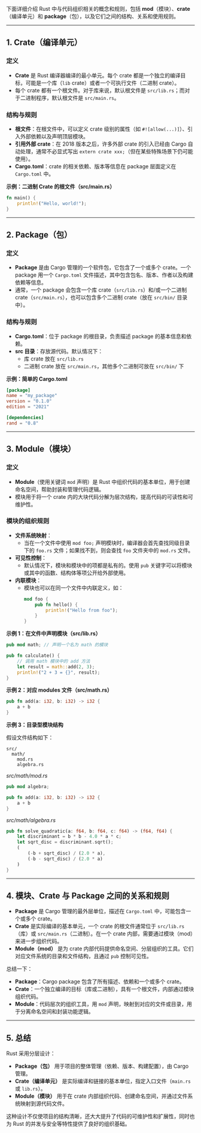 下面详细介绍 Rust 中与代码组织相关的概念和规则，包括 **mod**（模块）、**crate**（编译单元）和 **package**（包），以及它们之间的结构、关系和使用规则。

---

## 1. Crate（编译单元）

### 定义
- **Crate** 是 Rust 编译器编译的最小单元。每个 crate 都是一个独立的编译目标，可能是一个库（`lib` crate）或者一个可执行文件（二进制 crate）。
- 每个 crate 都有一个根文件。对于库来说，默认根文件是 `src/lib.rs`；而对于二进制程序，默认根文件是 `src/main.rs`。

### 结构与规则
- **根文件**：在根文件中，可以定义 crate 级别的属性（如 `#![allow(...)]`）、引入外部依赖以及声明顶层模块。
- **引用外部 crate**：在 2018 版本之后，许多外部 crate 的引入已经由 Cargo 自动处理，通常不必显式写出 `extern crate xxx;`（但在某些特殊场景下仍可能使用）。
- **Cargo.toml**：crate 的相关依赖、版本等信息在 package 层面定义在 `Cargo.toml` 中。

**示例：二进制 Crate 的根文件（src/main.rs）**
```rust:src/main.rs
fn main() {
    println!("Hello, world!");
}
```

---

## 2. Package（包）

### 定义
- **Package** 是由 Cargo 管理的一个软件包，它包含了一个或多个 crate。一个 package 用一个 `Cargo.toml` 文件描述，其中包含包名、版本、作者以及构建依赖等信息。
- 通常，一个 package 会包含一个库 crate（`src/lib.rs`）和/或一个二进制 crate（`src/main.rs`），也可以包含多个二进制 crate（放在 `src/bin/` 目录中）。

### 结构与规则
- **Cargo.toml**：位于 package 的根目录，负责描述 package 的基本信息和依赖。
- **src 目录**：存放源代码。默认情况下：
  - 库 crate 放在 `src/lib.rs`
  - 二进制 crate 放在 `src/main.rs`，其他多个二进制可放在 `src/bin/` 下

**示例：简单的 Cargo.toml**
```toml:Cargo.toml
[package]
name = "my_package"
version = "0.1.0"
edition = "2021"

[dependencies]
rand = "0.8"
```

---

## 3. Module（模块）

### 定义
- **Module**（使用关键词 `mod` 声明）是 Rust 中组织代码的基本单位，用于创建命名空间，帮助封装和管理代码逻辑。
- 模块用于将一个 crate 内的大块代码分解为层次结构，提高代码的可读性和可维护性。

### 模块的组织规则
- **文件系统映射**：
  - 当在一个文件中使用 `mod foo;` 声明模块时，编译器会首先查找同级目录下的 `foo.rs` 文件；如果找不到，则会查找 `foo` 文件夹中的 `mod.rs` 文件。
- **可见性控制**：
  - 默认情况下，模块和模块中的项都是私有的。使用 `pub` 关键字可以将模块或其中的函数、结构体等项公开给外部使用。
- **内联模块**：
  - 模块也可以在同一个文件中内联定义，如：
    ```rust
    mod foo {
        pub fn hello() {
            println!("Hello from foo");
        }
    }
    ```

**示例 1：在文件中声明模块（src/lib.rs）**
```rust:src/lib.rs
pub mod math; // 声明一个名为 math 的模块

pub fn calculate() {
    // 调用 math 模块中的 add 方法
    let result = math::add(2, 3);
    println!("2 + 3 = {}", result);
}
```

**示例 2：对应 modules 文件（src/math.rs）**
```rust:src/math.rs
pub fn add(a: i32, b: i32) -> i32 {
    a + b
}
```

**示例 3：目录型模块结构**

假设文件结构如下：
```
src/
  math/
    mod.rs
    algebra.rs
```

*src/math/mod.rs*
```rust:src/math/mod.rs
pub mod algebra;

pub fn add(a: i32, b: i32) -> i32 {
    a + b
}
```

*src/math/algebra.rs*
```rust:src/math/algebra.rs
pub fn solve_quadratic(a: f64, b: f64, c: f64) -> (f64, f64) {
    let discriminant = b * b - 4.0 * a * c;
    let sqrt_disc = discriminant.sqrt();
    (
        (-b + sqrt_disc) / (2.0 * a),
        (-b - sqrt_disc) / (2.0 * a)
    )
}
```

---

## 4. 模块、Crate 与 Package 之间的关系和规则

- **Package** 是 Cargo 管理的最外层单位，描述在 `Cargo.toml` 中，可能包含一个或多个 crate。
- **Crate** 是实际编译的基本单元，一个 crate 的根文件通常位于 `src/lib.rs`（库）或 `src/main.rs`（二进制）。在一个 crate 内部，需要通过模块（mod）来进一步组织代码。
- **Module（mod）** 是为 crate 内部代码提供命名空间、分层组织的工具。它们对应文件系统的目录和文件结构，且通过 `pub` 控制可见性。

总结一下：  
- **Package**：Cargo package 包含了所有描述、依赖和一个或多个 crate。  
- **Crate**：一个独立编译的目标（库或二进制），具有一个根文件，内部通过模块组织代码。  
- **Module**：代码层次的组织工具，用 `mod` 声明，映射到对应的文件或目录，用于分离命名空间和封装功能逻辑。

---

## 5. 总结

Rust 采用分层设计：
- **Package（包）** 用于项目的整体管理（依赖、版本、构建配置），由 Cargo 管理。
- **Crate（编译单元）** 是实际编译和链接的基本单位，指定入口文件（`main.rs` 或 `lib.rs`）。
- **Module（模块）** 用于在 crate 内部组织代码、创建命名空间，并通过文件系统映射到源代码文件。

这种设计不仅使项目的结构清晰，还大大提升了代码的可维护性和扩展性，同时也为 Rust 的并发与安全等特性提供了良好的组织基础。
